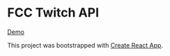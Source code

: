 # FCC Twitch API
[Demo](http://fecosos.github.io/fcc-twitch-api)

This project was bootstrapped with [Create React App](https://github.com/facebookincubator/create-react-app).
